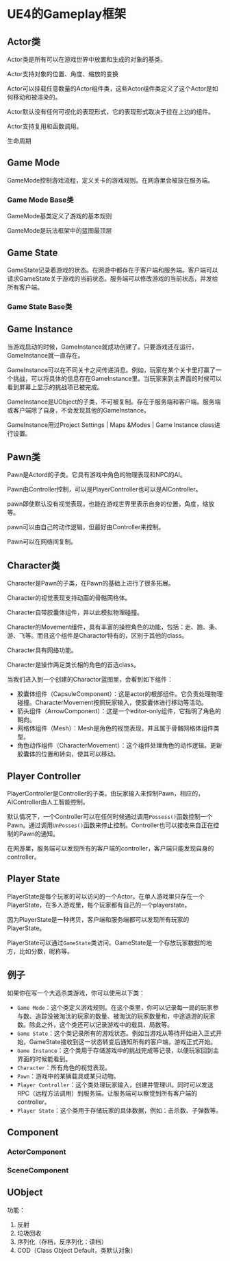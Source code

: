 # UE4的Gameplay框架

## Actor类

Actor类是所有可以在游戏世界中放置和生成的对象的基类。

Actor支持对象的位置、角度、缩放的变换

Actor可以挂载任意数量的Actor组件类，这些Actor组件类定义了这个Actor是如何移动和被渲染的。

Actor默认没有任何可视化的表现形式，它的表现形式取决于挂在上边的组件。

Actor支持复用和函数调用。

生命周期



## Game Mode

GameMode控制游戏流程，定义关卡的游戏规则。在网游里会被放在服务端。

### Game Mode Base类

GameMode基类定义了游戏的基本规则

GameMode是玩法框架中的蓝图最顶层



## Game State

GameState记录着游戏的状态。在网游中都存在于客户端和服务端。客户端可以请求GameState关于游戏的当前状态。服务端可以修改游戏的当前状态，并发给所有客户端。

### Game State Base类



## Game Instance

当游戏启动的时候，GameInstance就成功创建了。只要游戏还在运行，GameInstance就一直存在。

GameInstance可以在不同关卡之间传递消息。例如，玩家在某个关卡里打赢了一个挑战，可以将具体的信息存在GameInstance里。当玩家来到主界面的时候可以看到屏幕上显示的挑战项已被完成。

GameInstance是UObject的子类，不可被复制。存在于服务端和客户端。服务端或客户端除了自身，不会发现其他的GameInstance。

GameInstance用过Project Settings | Maps &Modes | Game Instance class进行设置。



## Pawn类

Pawn是Actord的子类。它具有游戏中角色的物理表现和NPC的AI。

Pawn由Controller控制，可以是PlayerController也可以是AIController。

pawn即使默认没有视觉表现，也能在游戏世界里表示自身的位置，角度，缩放等。

pawn可以由自己的动作逻辑，但最好由Controller来控制。

Pawn可以在网络间复制。

## Character类

Character是Pawn的子类，在Pawn的基础上进行了很多拓展。

Character的视觉表现支持动画的骨骼网格体。

Character自带胶囊体组件，并以此模拟物理碰撞。

Character的Movement组件，具有丰富的操控角色的功能，包括：走、跑、条、游、飞等。而且这个组件是Charactor特有的，区别于其他的class。

Character具有网络功能。

Character是操作两足类长相的角色的首选class。

当我们进入到一个创建的Charactor蓝图里，会看到如下组件：

- 胶囊体组件（CapsuleComponent）：这是actor的根部组件。它负责处理物理碰撞。CharacterMovement按照玩家输入，使胶囊体进行移动等活动。
- 箭头组件（ArrowComponent）：这是一个editor-only组件，它指明了角色的朝向。
- 网格体组件（Mesh）：Mesh是角色的视觉表现，并且属于骨骼网格体组件类型。
- 角色动作组件（CharacterMovement）：这个组件处理角色的动作逻辑。更新胶囊体的位置和转向，使其可以移动。



## Player Controller

PlayerController是Controller的子类。由玩家输入来控制Pawn，相应的，AIController由人工智能控制。

默认情况下，一个Controller可以在任何时候通过调用`Possess()`函数控制一个Pawn。通过调用`UnPosses()`函数来停止控制。Controller也可以接收来自正在控制的Pawn的通知。

在网游里，服务端可以发现所有的客户端的controller，客户端只能发现自身的controller。



## Player State

PlayerState是每个玩家的可以访问的一个Actor。在单人游戏里只存在一个PlayerState，在多人游戏里，每个玩家都有自己的一个playerstate。

因为PlayerState是一种拷贝，客户端和服务端都可以发现所有玩家的PlayerState。

PlayerState可以通过`GameState`类访问。GameState是一个存放玩家数据的地方，比如分数，昵称等。

## 例子

如果你在写一个大逃杀类游戏，你可以使用以下类：

- `Game Mode`：这个类定义游戏规则。在这个类里，你可以记录每一局的玩家参与数、追踪没被淘汰的玩家的数量、被淘汰的玩家数量和，中途退游的玩家数。除此之外，这个类还可以记录游戏中的载具、局数等。
- `Game State`：这个类记录所有的游戏状态。例如当游戏从等待开始进入正式开始，GameState接收到这一状态转变后通知所有的客户端，游戏正式开始。
- `Game Instance`：这个类用于存储游戏中的挑战完成等记录，以便玩家回到主界面的时候能看到。
- `Character`：所有角色的视觉表现。
- `Pawn`：游戏中的某辆载具或某只动物。
- `Player Controller`：这个类处理玩家输入，创建并管理UI。同时可以发送RPC（远程方法调用）到服务端。让服务端可以察觉到所有客户端的controller。
- `Player State`：这个类用于存储玩家的具体数据，例如：击杀数、子弹数等。



## Component

### ActorComponent

### SceneComponent





## UObject

功能：

1. 反射
2. 垃圾回收
3. 序列化（存档，反序列化：读档）
4. COD（Class Object Default，类默认对象）